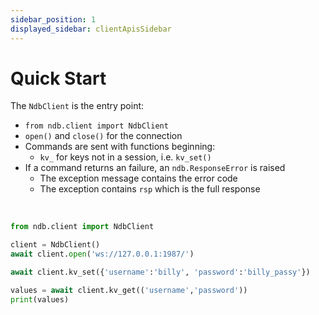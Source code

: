 ```yaml
---
sidebar_position: 1
displayed_sidebar: clientApisSidebar
---
```


# Quick Start

The `NdbClient` is the entry point:
- `from ndb.client import NdbClient`
- `open()` and `close()` for the connection
- Commands are sent with functions beginning:
  - `kv_` for keys not in a session, i.e. `kv_set()`
- If a command returns an failure, an `ndb.ResponseError` is raised
  - The exception message contains the error code
  - The exception contains `rsp` which is the full response

<br/>

```py
from ndb.client import NdbClient

client = NdbClient()
await client.open('ws://127.0.0.1:1987/')

await client.kv_set({'username':'billy', 'password':'billy_passy'})

values = await client.kv_get(('username','password'))
print(values)
```
